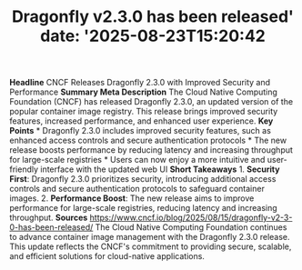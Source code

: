 ﻿---
title: "Dragonfly v2.3.0 has been released'
date: '2025-08-23T15:20:42"
category: "Markets"
summary: ""
slug: "dragonfly v230 has been released"
source_urls:
  - "https://www.cncf.io/blog/2025/08/15/dragonfly-v2-3-0-has-been-released/"
seo:
  title: "Dragonfly v2.3.0 has been released | Hash n Hedge'
  description: '"
  keywords: ["news", "markets", "brief"]
---
**Headline** CNCF Releases Dragonfly 2.3.0 with Improved Security and Performance  **Summary Meta Description** The Cloud Native Computing Foundation (CNCF) has released Dragonfly 2.3.0, an updated version of the popular container image registry. This release brings improved security features, increased performance, and enhanced user experience.  **Key Points**  * Dragonfly 2.3.0 includes improved security features, such as enhanced access controls and secure authentication protocols * The new release boosts performance by reducing latency and increasing throughput for large-scale registries * Users can now enjoy a more intuitive and user-friendly interface with the updated web UI  **Short Takeaways**  1. **Security First**: Dragonfly 2.3.0 prioritizes security, introducing additional access controls and secure authentication protocols to safeguard container images. 2. **Performance Boost**: The new release aims to improve performance for large-scale registries, reducing latency and increasing throughput.  **Sources** https://www.cncf.io/blog/2025/08/15/dragonfly-v2-3-0-has-been-released/ The Cloud Native Computing Foundation continues to advance container image management with the Dragonfly 2.3.0 release. This update reflects the CNCF's commitment to providing secure, scalable, and efficient solutions for cloud-native applications. 
